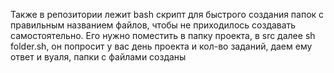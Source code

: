 Также в репозитории лежит bash скрипт для быстрого создания папок с правильным названием файлов, чтобы не приходилось создавать самостоятельно. Его нужно поместить в папку проекта, в src
далее sh folder.sh, он попросит у вас день проекта и кол-во заданий, даем ему ответ и вуаля, папки с файлами созданы
